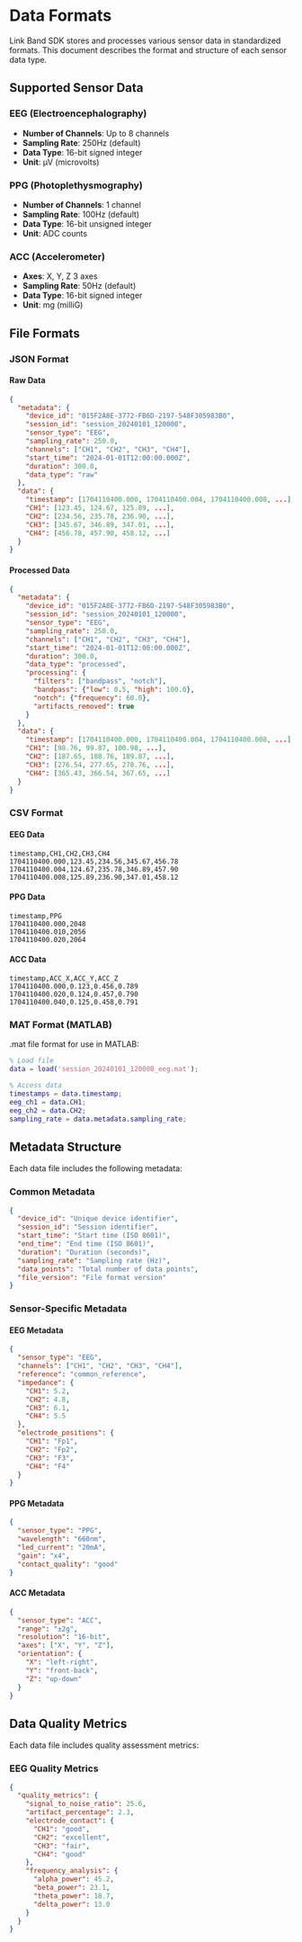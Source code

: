 # Data Formats

Link Band SDK stores and processes various sensor data in standardized formats. This document describes the format and structure of each sensor data type.

## Supported Sensor Data

### EEG (Electroencephalography)
- **Number of Channels**: Up to 8 channels
- **Sampling Rate**: 250Hz (default)
- **Data Type**: 16-bit signed integer
- **Unit**: μV (microvolts)

### PPG (Photoplethysmography)
- **Number of Channels**: 1 channel
- **Sampling Rate**: 100Hz (default)
- **Data Type**: 16-bit unsigned integer
- **Unit**: ADC counts

### ACC (Accelerometer)
- **Axes**: X, Y, Z 3 axes
- **Sampling Rate**: 50Hz (default)
- **Data Type**: 16-bit signed integer
- **Unit**: mg (milliG)

## File Formats

### JSON Format

#### Raw Data
```json
{
  "metadata": {
    "device_id": "015F2A8E-3772-FB6D-2197-548F305983B0",
    "session_id": "session_20240101_120000",
    "sensor_type": "EEG",
    "sampling_rate": 250.0,
    "channels": ["CH1", "CH2", "CH3", "CH4"],
    "start_time": "2024-01-01T12:00:00.000Z",
    "duration": 300.0,
    "data_type": "raw"
  },
  "data": {
    "timestamp": [1704110400.000, 1704110400.004, 1704110400.008, ...],
    "CH1": [123.45, 124.67, 125.89, ...],
    "CH2": [234.56, 235.78, 236.90, ...],
    "CH3": [345.67, 346.89, 347.01, ...],
    "CH4": [456.78, 457.90, 458.12, ...]
  }
}
```

#### Processed Data
```json
{
  "metadata": {
    "device_id": "015F2A8E-3772-FB6D-2197-548F305983B0",
    "session_id": "session_20240101_120000",
    "sensor_type": "EEG",
    "sampling_rate": 250.0,
    "channels": ["CH1", "CH2", "CH3", "CH4"],
    "start_time": "2024-01-01T12:00:00.000Z",
    "duration": 300.0,
    "data_type": "processed",
    "processing": {
      "filters": ["bandpass", "notch"],
      "bandpass": {"low": 0.5, "high": 100.0},
      "notch": {"frequency": 60.0},
      "artifacts_removed": true
    }
  },
  "data": {
    "timestamp": [1704110400.000, 1704110400.004, 1704110400.008, ...],
    "CH1": [98.76, 99.87, 100.98, ...],
    "CH2": [187.65, 188.76, 189.87, ...],
    "CH3": [276.54, 277.65, 278.76, ...],
    "CH4": [365.43, 366.54, 367.65, ...]
  }
}
```

### CSV Format

#### EEG Data
```csv
timestamp,CH1,CH2,CH3,CH4
1704110400.000,123.45,234.56,345.67,456.78
1704110400.004,124.67,235.78,346.89,457.90
1704110400.008,125.89,236.90,347.01,458.12
```

#### PPG Data
```csv
timestamp,PPG
1704110400.000,2048
1704110400.010,2056
1704110400.020,2064
```

#### ACC Data
```csv
timestamp,ACC_X,ACC_Y,ACC_Z
1704110400.000,0.123,0.456,0.789
1704110400.020,0.124,0.457,0.790
1704110400.040,0.125,0.458,0.791
```

### MAT Format (MATLAB)

.mat file format for use in MATLAB:

```matlab
% Load file
data = load('session_20240101_120000_eeg.mat');

% Access data
timestamps = data.timestamp;
eeg_ch1 = data.CH1;
eeg_ch2 = data.CH2;
sampling_rate = data.metadata.sampling_rate;
```

## Metadata Structure

Each data file includes the following metadata:

### Common Metadata
```json
{
  "device_id": "Unique device identifier",
  "session_id": "Session identifier",
  "start_time": "Start time (ISO 8601)",
  "end_time": "End time (ISO 8601)",
  "duration": "Duration (seconds)",
  "sampling_rate": "Sampling rate (Hz)",
  "data_points": "Total number of data points",
  "file_version": "File format version"
}
```

### Sensor-Specific Metadata

#### EEG Metadata
```json
{
  "sensor_type": "EEG",
  "channels": ["CH1", "CH2", "CH3", "CH4"],
  "reference": "common_reference",
  "impedance": {
    "CH1": 5.2,
    "CH2": 4.8,
    "CH3": 6.1,
    "CH4": 5.5
  },
  "electrode_positions": {
    "CH1": "Fp1",
    "CH2": "Fp2",
    "CH3": "F3",
    "CH4": "F4"
  }
}
```

#### PPG Metadata
```json
{
  "sensor_type": "PPG",
  "wavelength": "660nm",
  "led_current": "20mA",
  "gain": "x4",
  "contact_quality": "good"
}
```

#### ACC Metadata
```json
{
  "sensor_type": "ACC",
  "range": "±2g",
  "resolution": "16-bit",
  "axes": ["X", "Y", "Z"],
  "orientation": {
    "X": "left-right",
    "Y": "front-back", 
    "Z": "up-down"
  }
}
```

## Data Quality Metrics

Each data file includes quality assessment metrics:

### EEG Quality Metrics
```json
{
  "quality_metrics": {
    "signal_to_noise_ratio": 25.6,
    "artifact_percentage": 2.3,
    "electrode_contact": {
      "CH1": "good",
      "CH2": "excellent",
      "CH3": "fair",
      "CH4": "good"
    },
    "frequency_analysis": {
      "alpha_power": 45.2,
      "beta_power": 23.1,
      "theta_power": 18.7,
      "delta_power": 13.0
    }
  }
}
``` 